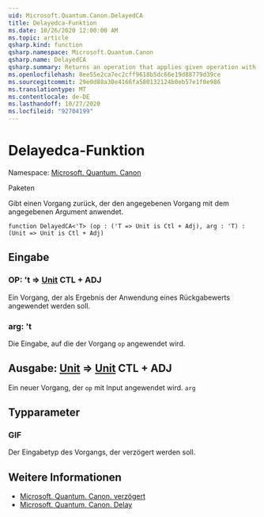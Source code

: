 ```yaml
---
uid: Microsoft.Quantum.Canon.DelayedCA
title: Delayedca-Funktion
ms.date: 10/26/2020 12:00:00 AM
ms.topic: article
qsharp.kind: function
qsharp.namespace: Microsoft.Quantum.Canon
qsharp.name: DelayedCA
qsharp.summary: Returns an operation that applies given operation with given argument.
ms.openlocfilehash: 8ee55e2ca7ec2cff9618b5dc66e19d88779d39ce
ms.sourcegitcommit: 29e0d88a30e4166fa580132124b0eb57e1f0e986
ms.translationtype: MT
ms.contentlocale: de-DE
ms.lasthandoff: 10/27/2020
ms.locfileid: "92704199"
---
```

# <a name="delayedca-function"></a>Delayedca-Funktion

Namespace: [Microsoft. Quantum. Canon](xref:Microsoft.Quantum.Canon)

Paketen [](https://nuget.org/packages/)


Gibt einen Vorgang zurück, der den angegebenen Vorgang mit dem angegebenen Argument anwendet.

```qsharp
function DelayedCA<'T> (op : ('T => Unit is Ctl + Adj), arg : 'T) : (Unit => Unit is Ctl + Adj)
```


## <a name="input"></a>Eingabe

### <a name="op--t--unit-ctl--adj"></a>OP: 't => [Unit](xref:microsoft.quantum.lang-ref.unit) CTL + ADJ

Ein Vorgang, der als Ergebnis der Anwendung eines Rückgabewerts angewendet werden soll.


### <a name="arg--t"></a>arg: 't

Die Eingabe, auf die der Vorgang `op` angewendet wird.



## <a name="output--unit--unit-ctl--adj"></a>Ausgabe: [Unit](xref:microsoft.quantum.lang-ref.unit) => [Unit](xref:microsoft.quantum.lang-ref.unit) CTL + ADJ

Ein neuer Vorgang, der `op` mit Input angewendet wird. `arg`

## <a name="type-parameters"></a>Typparameter

### <a name="t"></a>GIF

Der Eingabetyp des Vorgangs, der verzögert werden soll.

## <a name="see-also"></a>Weitere Informationen

- [Microsoft. Quantum. Canon. verzögert](xref:Microsoft.Quantum.Canon.Delayed)
- [Microsoft. Quantum. Canon. Delay](xref:Microsoft.Quantum.Canon.Delay)